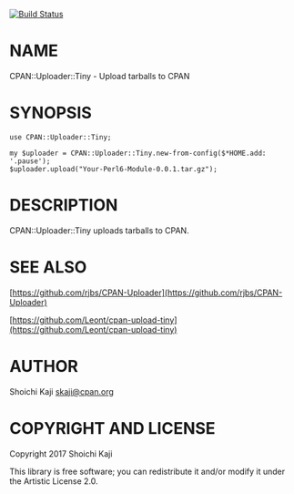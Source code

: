 [![Build Status](https://travis-ci.org/skaji/perl6-CPAN-Uploader-Tiny.svg?branch=master)](https://travis-ci.org/skaji/perl6-CPAN-Uploader-Tiny)

NAME
====

CPAN::Uploader::Tiny - Upload tarballs to CPAN

SYNOPSIS
========

    use CPAN::Uploader::Tiny;

    my $uploader = CPAN::Uploader::Tiny.new-from-config($*HOME.add: '.pause');
    $uploader.upload("Your-Perl6-Module-0.0.1.tar.gz");

DESCRIPTION
===========

CPAN::Uploader::Tiny uploads tarballs to CPAN.

SEE ALSO
========

[https://github.com/rjbs/CPAN-Uploader](https://github.com/rjbs/CPAN-Uploader)

[https://github.com/Leont/cpan-upload-tiny](https://github.com/Leont/cpan-upload-tiny)

AUTHOR
======

Shoichi Kaji <skaji@cpan.org>

COPYRIGHT AND LICENSE
=====================

Copyright 2017 Shoichi Kaji

This library is free software; you can redistribute it and/or modify it under the Artistic License 2.0.
